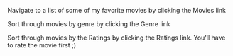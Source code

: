  Navigate to a list of some of my favorite movies by clicking the Movies link 
 
 Sort through movies by genre by clicking the Genre link 
 
 Sort through movies by the Ratings by clicking the Ratings link. You'll have to rate the movie first ;)
